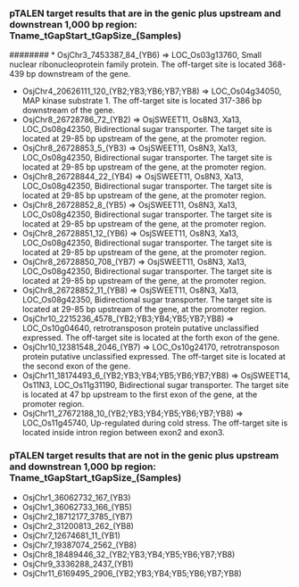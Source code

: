 ###  pTALEN target results that are in the genic plus upstream and downstrean 1,000 bp region: Tname_tGapStart_tGapSize_(Samples)
######## * OsjChr3_7453387_84_(YB6) => LOC_Os03g13760, Small nuclear ribonucleoprotein family protein. The off-target site is located 368-439 bp downstream of the gene.
* OsjChr4_20626111_120_(YB2;YB3;YB6;YB7;YB8) => LOC_Os04g34050, MAP kinase substrate 1. The off-target site is located 317-386 bp downstream of the gene.
* OsjChr8_26728786_72_(YB2) => OsjSWEET11, Os8N3, Xa13, LOC_Os08g42350, Bidirectional sugar transporter. The target site is located at 29-85 bp upstream of the gene, at the promoter region.
* OsjChr8_26728853_5_(YB3) => OsjSWEET11, Os8N3, Xa13, LOC_Os08g42350, Bidirectional sugar transporter. The target site is located at 29-85 bp upstream of the gene, at the promoter region.
* OsjChr8_26728844_22_(YB4) => OsjSWEET11, Os8N3, Xa13, LOC_Os08g42350, Bidirectional sugar transporter. The target site is located at 29-85 bp upstream of the gene, at the promoter region.
* OsjChr8_26728852_8_(YB5) => OsjSWEET11, Os8N3, Xa13, LOC_Os08g42350, Bidirectional sugar transporter. The target site is located at 29-85 bp upstream of the gene, at the promoter region.
* OsjChr8_26728851_12_(YB6) => OsjSWEET11, Os8N3, Xa13, LOC_Os08g42350, Bidirectional sugar transporter. The target site is located at 29-85 bp upstream of the gene, at the promoter region.
* OsjChr8_26728850_708_(YB7) => OsjSWEET11, Os8N3, Xa13, LOC_Os08g42350, Bidirectional sugar transporter. The target site is located at 29-85 bp upstream of the gene, at the promoter region.
* OsjChr8_26728852_11_(YB8) => OsjSWEET11, Os8N3, Xa13, LOC_Os08g42350, Bidirectional sugar transporter. The target site is located at 29-85 bp upstream of the gene, at the promoter region.
* OsjChr10_2215236_4578_(YB2;YB3;YB4;YB5;YB7;YB8) => LOC_Os10g04640, retrotransposon protein putative unclassified expressed. The off-target site is located at the forth exon of the gene.
* OsjChr10_12381548_2046_(YB7) => LOC_Os10g24170, retrotransposon protein putative unclassified expressed. The off-target site is located at the second exon of the gene.
* OsjChr11_18174493_6_(YB2;YB3;YB4;YB5;YB6;YB7;YB8) => OsjSWEET14, Os11N3, LOC_Os11g31190, Bidirectional sugar transporter. The target site is located at 47 bp upstream to the first exon of the gene, at the promoter region.
* OsjChr11_27672188_10_(YB2;YB3;YB4;YB5;YB6;YB7;YB8) => LOC_Os11g45740, Up-regulated during cold stress. The off-target site is located inside intron region between exon2 and exon3.

###  pTALEN target results that are not in the genic plus upstream and downstrean 1,000 bp region: Tname_tGapStart_tGapSize_(Samples)
* OsjChr1_36062732_167_(YB3)
* OsjChr1_36062733_166_(YB5)
* OsjChr2_18712177_3785_(YB7)
* OsjChr2_31200813_262_(YB8)
* OsjChr7_12674681_11_(YB1)
* OsjChr7_19387074_2562_(YB8)
* OsjChr8_18489446_32_(YB2;YB3;YB4;YB5;YB6;YB7;YB8)
* OsjChr9_3336288_2437_(YB1)
* OsjChr11_6169495_2906_(YB2;YB3;YB4;YB5;YB6;YB7;YB8)

